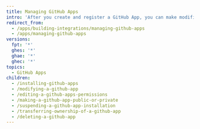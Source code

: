 ```yaml
---
title: Managing GitHub Apps
intro: 'After you create and register a GitHub App, you can make modifications to the app, change permissions, transfer ownership, and delete the app.'
redirect_from:
  - /apps/building-integrations/managing-github-apps
  - /apps/managing-github-apps
versions:
  fpt: '*'
  ghes: '*'
  ghae: '*'
  ghec: '*'
topics:
  - GitHub Apps
children:
  - /installing-github-apps
  - /modifying-a-github-app
  - /editing-a-github-apps-permissions
  - /making-a-github-app-public-or-private
  - /suspending-a-github-app-installation
  - /transferring-ownership-of-a-github-app
  - /deleting-a-github-app
---
```



